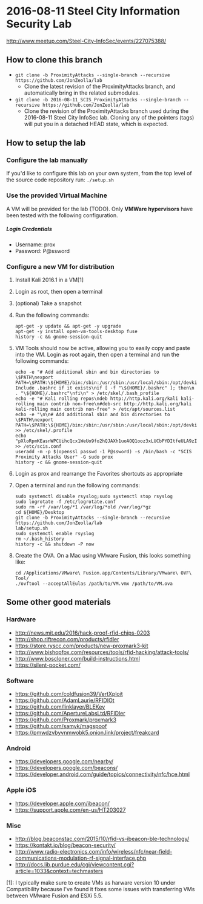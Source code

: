 # 2016-08-11 Steel City Information Security Lab
http://www.meetup.com/Steel-City-InfoSec/events/227075388/

## How to clone this branch
* `git clone -b ProximityAttacks --single-branch --recursive https://github.com/JonZeolla/lab`
  * Clone the latest revision of the ProximityAttacks branch, and automatically bring in the related submodules.
* `git clone -b 2016-08-11_SCIS_ProximityAttacks --single-branch --recursive https://github.com/JonZeolla/lab`
  * Clone the revision of the ProximityAttacks branch used during the 2016-08-11 Steel City InfoSec lab.  Cloning any of the pointers (tags) will put you in a detached HEAD state, which is expected.

## How to setup the lab
### Configure the lab manually  
If you'd like to configure this lab on your own system, from the top level of the source code repository run:
`./setup.sh`

### Use the provided Virtual Machine
A VM will be provided for the lab (TODO).  Only **VMWare hypervisors** have been tested with the following configuration.  
##### Login Credentials
* Username:  prox
* Password:  P@ssword

### Configure a new VM for distribution
1. Install Kali 2016.1 in a VM[1]
2. Login as root, then open a terminal
3. (optional) Take a snapshot
4. Run the following commands:

    ```
    apt-get -y update && apt-get -y upgrade
    apt-get -y install open-vm-tools-desktop fuse
    history -c && gnome-session-quit
    ```
5. VM Tools should now be active, allowing you to easily copy and paste into the VM.  Login as root again, then open a terminal and run the following commands:

    ```
    echo -e "# Add additional sbin and bin directories to \$PATH\nexport PATH=\$PATH:\${HOME}/bin:/sbin:/usr/sbin:/usr/local/sbin:/opt/devkitpro/devkitARM/bin/\n\n# Include .bashrc if it exists\nif [ -f "\${HOME}/.bashrc" ]; then\n  . "\${HOME}/.bashrc"\nfi\n" > /etc/skel/.bash_profile
    echo -e "# Kali rolling repos\ndeb http://http.kali.org/kali kali-rolling main contrib non-free\n#deb-src http://http.kali.org/kali kali-rolling main contrib non-free" > /etc/apt/sources.list
    echo -e "\n\n# Add additional sbin and bin directories to \$PATH\nexport PATH=\$PATH:\${HOME}/bin:/sbin:/usr/sbin:/usr/local/sbin:/opt/devkitpro/devkitARM/bin/\n" >> /etc/skel/.profile
    echo "pXloRpmKEasnWPCUihcQcx1WeUo9fo2hQJAXh1uoAOQ1ooz3xLUCbPYDItfeULA9zItnZaQqfell0LLBzSuQhxl98dyP8y7DY1hE" >> /etc/scis.conf
    useradd -m -p $(openssl passwd -1 P@ssword) -s /bin/bash -c "SCIS Proximity Attacks User" -G sudo prox
    history -c && gnome-session-quit
    ```
6. Login as prox and rearrange the Favorites shortcuts as appropriate
7. Open a terminal and run the following commands:

    ```
    sudo systemctl disable rsyslog;sudo systemctl stop rsyslog
    sudo logrotate -f /etc/logrotate.conf
    sudo rm -rf /var/log/*1 /var/log/*old /var/log/*gz
    cd ${HOME}/Desktop
    git clone -b ProximityAttacks --single-branch --recursive https://github.com/JonZeolla/lab
    lab/setup.sh
    sudo systemctl enable rsyslog
    rm ~/.bash_history
    history -c && shutdown -P now
    ```
8. Create the OVA. On a Mac using VMware Fusion, this looks something like:

    ```
    cd /Applications/VMware\ Fusion.app/Contents/Library/VMware\ OVF\ Tool/
    ./ovftool --acceptAllEulas /path/to/VM.vmx /path/to/VM.ova
    ```

## Some other good materials
### Hardware
* http://news.mit.edu/2016/hack-proof-rfid-chips-0203
* http://shop.riftrecon.com/products/rfidler
* https://store.ryscc.com/products/new-proxmark3-kit
* http://www.bishopfox.com/resources/tools/rfid-hacking/attack-tools/
* http://www.boscloner.com/build-instructions.html
* https://silent-pocket.com/

### Software
* https://github.com/coldfusion39/VertXploit
* https://github.com/AdamLaurie/RFIDIOt
* https://github.com/linklayer/BLEKey
* https://github.com/ApertureLabsLtd/RFIDler
* https://github.com/Proxmark/proxmark3
* https://github.com/samyk/magspoof
* https://pmwdzvbyvnmwobk5.onion.link/project/freakcard

### Android
* https://developers.google.com/nearby/
* https://developers.google.com/beacons/
* https://developer.android.com/guide/topics/connectivity/nfc/hce.html

### Apple iOS
* https://developer.apple.com/ibeacon/
* https://support.apple.com/en-us/HT203027

### Misc
* http://blog.beaconstac.com/2015/10/rfid-vs-ibeacon-ble-technology/
* https://kontakt.io/blog/beacon-security/
* http://www.radio-electronics.com/info/wireless/nfc/near-field-communications-modulation-rf-signal-interface.php
* http://docs.lib.purdue.edu/cgi/viewcontent.cgi?article=1033&context=techmasters


[1]:  I typically make sure to create VMs as harware version 10 under Compatibility because I've found it fixes some issues with transferring VMs between VMware Fusion and ESXi 5.5.


